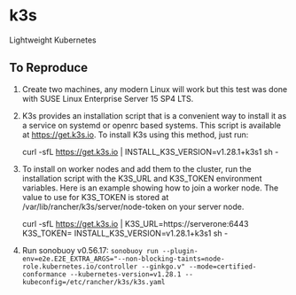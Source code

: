 # k3s
Lightweight Kubernetes
## To Reproduce

1. Create two machines, any modern Linux will work but this test was done with SUSE Linux Enterprise Server 15 SP4 LTS.
2. K3s provides an installation script that is a convenient way to install it as a service on systemd or openrc based systems. This script is available at https://get.k3s.io. To install K3s using this method, just run:

    curl -sfL https://get.k3s.io | INSTALL_K3S_VERSION=v1.28.1+k3s1 sh -

3. To install on worker nodes and add them to the cluster, run the installation script with the K3S_URL and K3S_TOKEN environment variables. Here is an example showing how to join a worker node. The value to use for K3S_TOKEN is stored at /var/lib/rancher/k3s/server/node-token on your server node.

    curl -sfL https://get.k3s.io | K3S_URL=https://serverone:6443 K3S_TOKEN=<TOKEN> INSTALL_K3S_VERSION=v1.28.1+k3s1 sh -

4. Run sonobuoy v0.56.17: `sonobuoy run --plugin-env=e2e.E2E_EXTRA_ARGS="--non-blocking-taints=node-role.kubernetes.io/controller --ginkgo.v" --mode=certified-conformance --kubernetes-version=v1.28.1 --kubeconfig=/etc/rancher/k3s/k3s.yaml`
